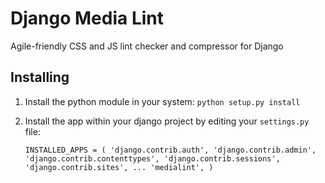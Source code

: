 # Django Media Lint

Agile-friendly CSS and JS lint checker and compressor for Django

## Installing

1. Install the python module in your system:
`python setup.py install`

2. Install the app within your django project by editing your `settings.py` file:

    `INSTALLED_APPS = (
        'django.contrib.auth',
        'django.contrib.admin',
        'django.contrib.contenttypes',
        'django.contrib.sessions',
        'django.contrib.sites',
        ...
        'medialint',
    )`
